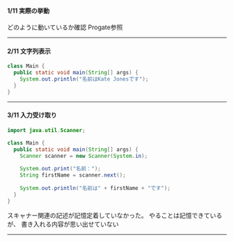 #### 1/11 実際の挙動
どのように動いているか確認
Progate参照
***

#### 2/11 文字列表示
```java
class Main {
  public static void main(String[] args) {
    System.out.println("名前はKate Jonesです");
  }
}

```

***
#### 3/11 入力受け取り
```java
import java.util.Scanner;

class Main {
  public static void main(String[] args) {
    Scanner scanner = new Scanner(System.in);
    
    System.out.print("名前：");
    String firstName = scanner.next();
    
    System.out.println("名前は" + firstName + "です");
  }
}

```

スキャナー関連の記述が記憶定着していなかった。
やることは記憶できているが、
書き入れる内容が思い出せていない
***
